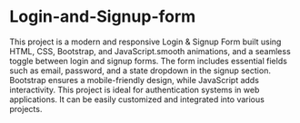 # Login-and-Signup-form

This project is a modern and responsive Login & Signup Form built using HTML, CSS, Bootstrap, and JavaScript.smooth animations, and a seamless toggle between login and signup forms. The form includes essential fields such as email, password, and a state dropdown in the signup section. Bootstrap ensures a mobile-friendly design, while JavaScript adds interactivity. This project is ideal for authentication systems in web applications. It can be easily customized and integrated into various projects. 